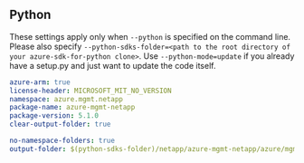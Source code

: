 ## Python

These settings apply only when `--python` is specified on the command line.
Please also specify `--python-sdks-folder=<path to the root directory of your azure-sdk-for-python clone>`.
Use `--python-mode=update` if you already have a setup.py and just want to update the code itself.

``` yaml $(python)
azure-arm: true
license-header: MICROSOFT_MIT_NO_VERSION
namespace: azure.mgmt.netapp
package-name: azure-mgmt-netapp
package-version: 5.1.0
clear-output-folder: true
```

``` yaml $(python)
no-namespace-folders: true
output-folder: $(python-sdks-folder)/netapp/azure-mgmt-netapp/azure/mgmt/netapp
```

